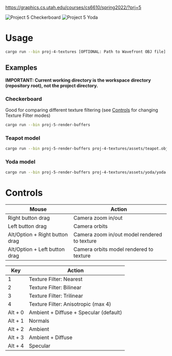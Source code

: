 https://graphics.cs.utah.edu/courses/cs6610/spring2022/?prj=5

![Project 5 Checkerboard](./p5-checkerboard.gif)
![Project 5 Yoda](./p5-yoda.gif)

# Usage

```sh
cargo run --bin proj-4-textures [OPTIONAL: Path to Wavefront OBJ file]
```

## Examples

**IMPORTANT: Current working directory is the workspace directory (repository root), not the project directory.**

### Checkerboard

Good for comparing different texture filtering (see [Controls](#controls) for changing Texture Filter modes)

```sh
cargo run --bin proj-5-render-buffers
```

### Teapot model

```sh
cargo run --bin proj-5-render-buffers proj-4-textures/assets/teapot.obj
```

### Yoda model

```sh
cargo run --bin proj-5-render-buffers proj-4-textures/assets/yoda/yoda.obj
```

# Controls

| Mouse                          | Action                                       |
|--------------------------------|----------------------------------------------|
| Right button drag              | Camera zoom in/out                           |
| Left button drag               | Camera orbits                                |
| Alt/Option + Right button drag | Camera zoom in/out model rendered to texture |
| Alt/Option + Left button drag  | Camera orbits model rendered to texture      |

|   Key   | Action                                 |
|---------|----------------------------------------|
|    1    | Texture Filter: Nearest                |
|    2    | Texture Filter: Bilinear               |
|    3    | Texture Filter: Trilinear              |
|    4    | Texture Filter: Anisotropic (max 4)    |
| Alt + 0 | Ambient + Diffuse + Specular (default) |
| Alt + 1 | Normals                                |
| Alt + 2 | Ambient                                |
| Alt + 3 | Ambient + Diffuse                      |
| Alt + 4 | Specular                               |
